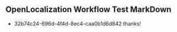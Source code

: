 ## OpenLocalization Workflow Test MarkDown
* 32b74c24-696d-4f4d-8ec4-caa0b1d6d842 thanks!

<!--HONumber=Sep16_HO1-->


